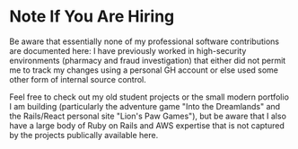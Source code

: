# Note If You Are Hiring

Be aware that essentially none of my professional software contributions are documented here: I have previously worked in high-security environments (pharmacy and fraud investigation) that either did not permit me to track my changes using a personal GH account or else used some other form of internal source control.

Feel free to check out my old student projects or the small modern portfolio I am building (particularly the adventure game "Into the Dreamlands" and the Rails/React personal site "Lion's Paw Games"), but be aware that I also have a large body of Ruby on Rails and AWS expertise that is not captured by the projects publically available here.
